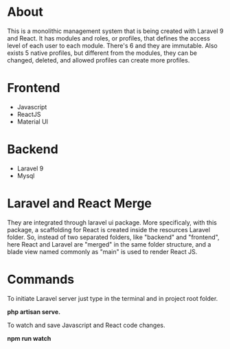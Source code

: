 # About
<p>This is a monolithic management system that is being created with Laravel 9 and React. It has modules and roles, or profiles, that defines the access level of each user to each module. There's 6 and they are immutable. Also exists 5 native profiles, but different from the modules, they can be changed, deleted, and allowed profiles can create more profiles.</p>

# Frontend
<ul>
    <li>Javascript</li>
    <li>ReactJS</li>
    <li>Material UI</li>
</ul>

# Backend
<ul>
    <li>Laravel 9</li>
    <li>Mysql</li>
</ul>

# Laravel and React Merge
<p>They are integrated through laravel ui package. More specificaly, with this package, a scaffolding for React is created inside the resources Laravel folder.
So, instead of two separated folders, like "backend" and "frontend", here React and Laravel are "merged" in the same folder structure, and a blade view named commonly as "main" is used to render React JS.</p>

# Commands
<p>To initiate Laravel server just type in the terminal and in project root folder.</p>
<p><b>php artisan serve.</b></p>
<p>To watch and save Javascript and React code changes.</p>
<b>npm run watch</b>





